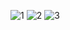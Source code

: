 ![1](https://user-images.githubusercontent.com/8748602/43031150-729ff594-8cce-11e8-9b6d-eb64e08995ea.png)
![2](https://user-images.githubusercontent.com/8748602/43031152-790daa02-8cce-11e8-9b0f-3ff3f7e6ec85.png)
![3](https://user-images.githubusercontent.com/8748602/43031154-7e25ec84-8cce-11e8-9f08-cd339f4aba8c.jpg)
